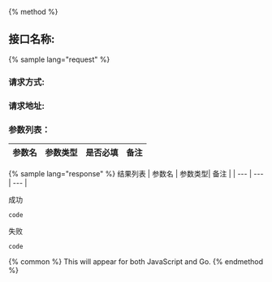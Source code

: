 {% method %}
## 接口名称:
{% sample lang="request" %}
### 请求方式:
### 请求地址:
### 参数列表：
| 参数名 | 参数类型 | 是否必填 | 备注 |
| --- | --- | --- | --- |

{% sample lang="response" %}
结果列表
| 参数名 | 参数类型| 备注 |
| --- | --- | --- |

成功 
```
code
```
失败
```
code
```

{% common %}
This will appear for both JavaScript and Go.
{% endmethod %}